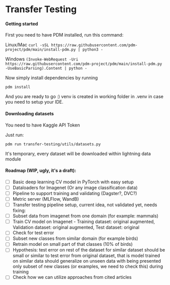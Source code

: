 # Transfer Testing

#### Getting started

First you need to have PDM installed, run this command:

Linux/Mac `curl -sSL https://raw.githubusercontent.com/pdm-project/pdm/main/install-pdm.py | python3 -`

Windows `(Invoke-WebRequest -Uri https://raw.githubusercontent.com/pdm-project/pdm/main/install-pdm.py -UseBasicParsing).Content | python -`

Now simply install dependencies by running

`pdm install`

And you are ready to go :) venv is created in working folder in .venv in case you need to setup your IDE.


#### Downloading datasets

You need to have Kaggle API Token

Just run:

`pdm run transfer-testing/utils/datasets.py`

It's temporary, every dataset will be downloaded within lightning data module


#### Roadmap (WIP, ugly, it's a draft):

- [ ]  Basic deep learning CV model in PyTorch with easy setup
- [ ]  Dataloaders for Imagenet (Or any image classification data)
- [ ]  Pipeline to support training and validating (Dagster?, DVC?)
- [ ]  Metric server (MLFlow, WandB)
- [ ]  Transfer testing pipeline setup, current idea, not validated yet, needs fixing:
  - [ ]  Subset data from imagenet from one domain (for example: mammals)
  - [ ]  Train CV model on Imagenet - Training dataset: original augmented, Validation dataset: original augmented, Test dataset: original
  - [ ]  Check for test error
  - [ ]  Subset new classes from similar domain (for example birds)
  - [ ]  Retrain model on small part of that classes (10% of birds)
  - [ ]  Hypothesis: test error on rest of the dataset for similar dataset should be small or similar to test error from original dataset, that is model trained on similar data should generalize on unseen data with being presented only subset of new classes (or examples, we need to check this) during training
- [ ]  Check how we can utilize approaches from cited articles
